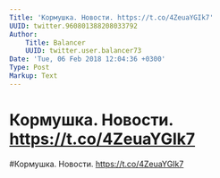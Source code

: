 ```yaml
---
Title: 'Кормушка. Новости. https://t.co/4ZeuaYGIk7'
UUID: twitter.960801388208033792
Author:
    Title: Balancer
    UUID: twitter.user.balancer73
Date: 'Tue, 06 Feb 2018 12:04:36 +0300'
Type: Post
Markup: Text
---
```


# Кормушка. Новости. https://t.co/4ZeuaYGIk7

#Кормушка. Новости. https://t.co/4ZeuaYGIk7